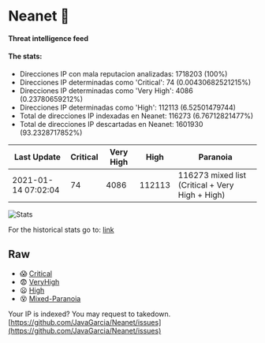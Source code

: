 # Neanet :hocho:
#### Threat intelligence feed
#### The stats:

- Direcciones IP con mala reputacion analizadas: 1718203 (100%)
- Direcciones IP determinadas como 'Critical':  74 (0.00430682521215%)
- Direcciones IP determinadas como 'Very High':  4086 (0.23780659212%)
- Direcciones IP determinadas como 'High':  112113 (6.52501479744)
- Total de direcciones IP indexadas en Neanet:  116273 (6.76712821477%)
- Total de direcciones IP descartadas en Neanet:  1601930 (93.2328717852%)

| Last Update | Critical | Very High | High | Paranoia |
| --- | --- | --- | --- | --- |
| 2021-01-14 07:02:04 | 74 | 4086 | 112113 | 116273 mixed list (Critical + Very High + High)|

![Stats](https://docs.google.com/spreadsheets/d/e/2PACX-1vSnaNMIXVabIpDJjufMlzH7poXnshF3mgd8Is1g9ytUEzVsP5my4Trn8f-xkoLLQ38xpL3HtmUexLo6/pubchart?oid=501124687&format=image)

For the historical stats go to: [link](/stats.csv)
## Raw
- :scream: [Critical](https://raw.githubusercontent.com/JavaGarcia/Neanet/master/blacklists/neanet_critical.txt)
- :fearful: [VeryHigh](https://raw.githubusercontent.com/JavaGarcia/Neanet/master/blacklists/neanet_veryHigh.txtt)
- :frowning: [High](https://raw.githubusercontent.com/JavaGarcia/Neanet/master/blacklists/neanet_high.txt)
- :dizzy_face: [Mixed-Paranoia](https://raw.githubusercontent.com/JavaGarcia/Neanet/master/blacklists/neanet_all.txt)


Your IP is indexed? You may request to takedown. [https://github.com/JavaGarcia/Neanet/issues](https://github.com/JavaGarcia/Neanet/issues)





























































































































































































































































































































































































































































































































































































































































































































































































































































































































































































































































































































































































































































































































































































































































































































































































































































































































































































































































































































































































































































































































































































































































































































































































































































































































































































































































































































































































































































































































































































































































































































































































































































































































































































































































































































































































































